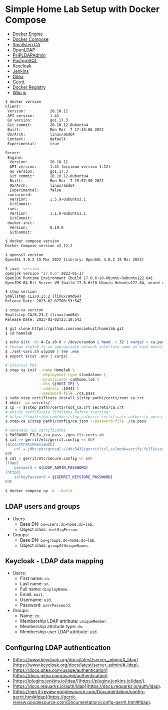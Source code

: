 # Simple Home Lab Setup with Docker Compose

- [Docker Engine](https://docs.docker.com/engine/)
- [Docker Compose](https://docs.docker.com/compose/)
- [Smallstep CA](https://smallstep.com/docs/step-ca)
- [OpenLDAP](https://github.com/osixia/docker-openldap)
- [PHPLDAPAdmin](https://github.com/osixia/docker-phpLDAPadmin)
- [PostgreSQL](https://hub.docker.com/_/postgres)
- [Keycloak](https://www.keycloak.org/)
- [Jenkins](https://jenkins.io)
- [Gitea](https://gitea.io)
- [Gerrit](https://www.gerritcodereview.com/)
- [Docker Registry](https://docs.docker.com/registry/deploying/)
- [Wiki.js](https://js.wiki/)

```sh
$ docker version
Client:
 Version:           20.10.12
 API version:       1.41
 Go version:        go1.17.3
 Git commit:        20.10.12-0ubuntu4
 Built:             Mon Mar  7 17:10:06 2022
 OS/Arch:           linux/amd64
 Context:           default
 Experimental:      true

Server:
 Engine:
  Version:          20.10.12
  API version:      1.41 (minimum version 1.12)
  Go version:       go1.17.3
  Git commit:       20.10.12-0ubuntu4
  Built:            Mon Mar  7 15:57:50 2022
  OS/Arch:          linux/amd64
  Experimental:     false
 containerd:
  Version:          1.5.9-0ubuntu3.1
  GitCommit:
 runc:
  Version:          1.1.0-0ubuntu1.1
  GitCommit:
 docker-init:
  Version:          0.19.0
  GitCommit:

$ docker compose version
Docker Compose version v2.12.2

$ openssl version
OpenSSL 3.0.2 15 Mar 2022 (Library: OpenSSL 3.0.2 15 Mar 2022)

$ java -version
openjdk version "17.0.6" 2023-01-17
OpenJDK Runtime Environment (build 17.0.6+10-Ubuntu-0ubuntu122.04)
OpenJDK 64-Bit Server VM (build 17.0.6+10-Ubuntu-0ubuntu122.04, mixed mode, sharing)

$ step version
Smallstep CLI/0.23.2 (linux/amd64)
Release Date: 2023-02-07T00:53:54Z

$ step-ca version
Smallstep CA/0.23.2 (linux/amd64)
Release Date: 2023-02-02T23:10:54Z
```

```sh
$ git clone https://github.com/vancanhuit/homelab.git
$ cd homelab

$ echo $(tr -dc A-Za-z0-9 < /dev/urandom | head -c 32 | xargs) > ca.pass
# Change wlp3s0 to an appropriate network interface name on each machine
$ ./set-vars.sh wlp3s0 | tee .env
$ export $(cat .env | xargs)

# Internal PKI
$ step ca init --name Homelab \
               --deployment-type standalone \
               --provisioner ca@home.lab \
               --dns ${HOST_IP} \
               --address :10443 \
               --password-file ./ca.pass
$ sudo step certificate install $(step path)/certs/root_ca.crt
$ mkdir -pv secrets/
$ cp -v $(step path)/certs/root_ca.crt secrets/ca.crt
# Adjust certificate lifetimes before starting:
# https://smallstep.com/docs/step-ca/basic-certificate-authority-operations/#adjust-certificate-lifetimes
$ step-ca $(step path)/config/ca.json --password-file ./ca.pass

# Generate TLS certificates
$ PASSWORD_FILE=./ca.pass ./gen-tls-certs.sh
$ cat >> gerrit/etc/gerrit.config << EOF
[accountPatchReviewDb]
    url = jdbc:postgresql://db:5432/gerrit?ssl,sslmode=verify-full&user=${POSTGRES_USER}&password=${POSTGRES_PASSWORD}
EOF
$ cat > gerrit/etc/secure.config << EOF
[ldap]
    password = ${LDAP_ADMIN_PASSWORD}
[httpd]
    sslKeyPassword = ${GERRIT_KEYSTORE_PASSWORD}
EOF
```

```sh
$ docker compose up -d --build
```

## LDAP users and groups

* Users
    * Base DN: `ou=users,dc=home,dc=lab`.
    * Object class: `inetOrgPerson`.
* Groups:
    * Base DN: `ou=groups,dc=home,dc=lab`.
    * Object class: `groupOfUniqueNames`.

## Keycloak - LDAP data mapping

* Users:
    * First name: `cn`.
    * Last name: `sn`.
    * Full name: `displayName`.
    * Email: `mail`.
    * Username: `uid`.
    * Password: `userPassword`.
* Groups:
    * Name: `cn`.
    * Membership LDAP attribute: `uniqueMember`.
    * Membership attribute type: `dn`.
    * Membership user LDAP attribute: `uid`.

## Configuring LDAP authentication

* [https://www.keycloak.org/docs/latest/server_admin/#_ldap](https://www.keycloak.org/docs/latest/server_admin/#_ldap).
* [https://docs.gitea.com/usage/authentication](https://docs.gitea.com/usage/authentication).
* [https://plugins.jenkins.io/ldap/](https://plugins.jenkins.io/ldap/).
* [https://docs.requarks.io/auth/ldap](https://docs.requarks.io/auth/ldap).
* [https://gerrit-review.googlesource.com/Documentation/config-gerrit.html#ldap](https://gerrit-review.googlesource.com/Documentation/config-gerrit.html#ldap).